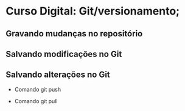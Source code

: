 
# Curso Digital: Git/versionamento;

## Gravando mudanças no repositório

## Salvando modificações no Git

## Salvando alterações no Git

* Comando git push

* Comando git pull

